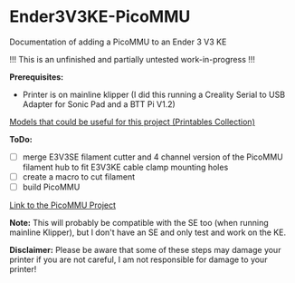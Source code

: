 # Ender3V3KE-PicoMMU
Documentation of adding a PicoMMU to an Ender 3 V3 KE

!!! This is an unfinished and partially untested work-in-progress !!!

__Prerequisites:__
- Printer is on mainline klipper (I did this running a Creality Serial to USB Adapter for Sonic Pad and a BTT Pi V1.2)

[Models that could be useful for this project (Printables Collection)](https://www.printables.com/@Leetsch2002_1829799/collections/2125653)

__ToDo:__
- [ ] merge E3V3SE filament cutter and 4 channel version of the PicoMMU filament hub to fit E3V3KE cable clamp mounting holes
- [ ] create a macro to cut filament
- [ ] build PicoMMU

[Link to the PicoMMU Project](https://github.com/lhndo/LH-Stinger/tree/main/User_Mods/MMU/Stinger%20Pico%20MMU%20-%20%40LH)

__Note:__ This will probably be compatible with the SE too (when running mainline Klipper), but I don't have an SE and only test and work on the KE.

__Disclaimer:__ Please be aware that some of these steps may damage your printer if you are not careful, I am not responsible for damage to your printer!

